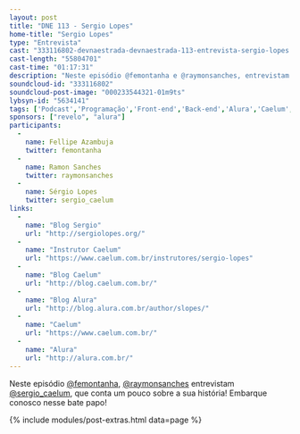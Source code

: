 ```yaml
---
layout: post
title: "DNE 113 - Sergio Lopes"
home-title: "Sergio Lopes"
type: "Entrevista"
cast: "333116802-devnaestrada-devnaestrada-113-entrevista-sergio-lopes.mp3"
cast-length: "55804701"
cast-time: "01:17:31"
description: "Neste episódio @femontanha e @raymonsanches, entrevistam @sergio_caelum que conta um pouco sobre a sua história! Embarque conosco nesse bate papo!"
soundcloud-id: "333116802"
soundcloud-post-image: "000233544321-01m9ts"
lybsyn-id: "5634141"
tags: ['Podcast','Programação','Front-end','Back-end','Alura','Caelum', 'Sergio Lopes', 'Blog']
sponsors: ["revelo", "alura"]
participants:
  -
    name: Fellipe Azambuja
    twitter: femontanha
  -
    name: Ramon Sanches
    twitter: raymonsanches
  -
    name: Sérgio Lopes
    twitter: sergio_caelum
links:
  -
    name: "Blog Sergio"
    url: "http://sergiolopes.org/"
  -
    name: "Instrutor Caelum"
    url: "https://www.caelum.com.br/instrutores/sergio-lopes"
  -
    name: "Blog Caelum"
    url: "http://blog.caelum.com.br/"
  -
    name: "Blog Alura"
    url: "http://blog.alura.com.br/author/slopes/"
  -
    name: "Caelum"
    url: "https://www.caelum.com.br/"
  -
    name: "Alura"
    url: "http://alura.com.br/"
---
```


Neste episódio [@femontanha](https://twitter.com/femontanha), [@raymonsanches](https://twitter.com/raymonsanches) entrevistam   [@sergio_caelum](https://twitter.com/@sergio_caelum), que conta um pouco sobre a sua história! Embarque conosco nesse bate papo!

{% include modules/post-extras.html data=page %}
